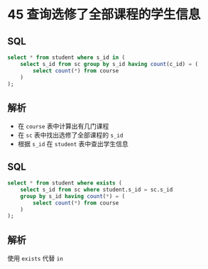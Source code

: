 # 45 查询选修了全部课程的学生信息

## SQL

```sql
select * from student where s_id in (
	select s_id from sc group by s_id having count(c_id) = (
		select count(*) from course
	)
);
```

## 解析

- 在 `course` 表中计算出有几门课程
- 在 `sc` 表中找出选修了全部课程的 `s_id`
- 根据 `s_id` 在 `student` 表中查出学生信息

## SQL

```sql
select * from student where exists (
	select s_id from sc where student.s_id = sc.s_id 
	group by s_id having count(*) = (
		select count(*) from course
	)
);
```

## 解析

使用 `exists` 代替 `in`